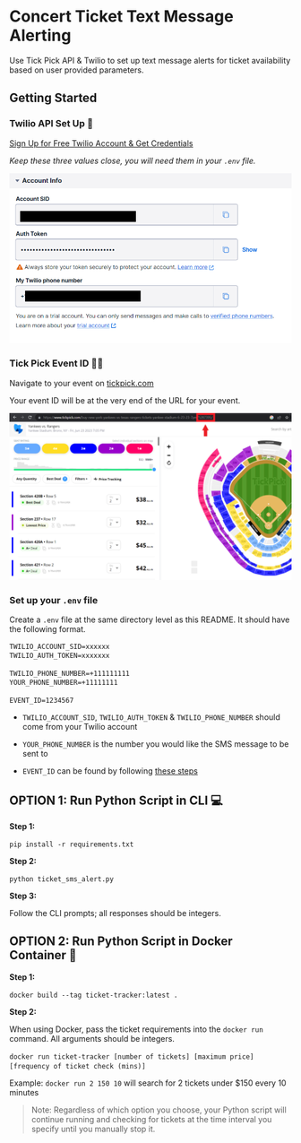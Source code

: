# Concert Ticket Text Message Alerting

Use Tick Pick API &amp; Twilio to set up text message alerts for ticket availability based on user provided parameters.

## Getting Started

### Twilio API Set Up 📱 

[Sign Up for Free Twilio Account & Get Credentials](https://www.twilio.com/docs/usage/tutorials/how-to-use-your-free-trial-account)

_Keep these three values close, you will need them in your `.env` file._

![twilio_creds.png](artifacts/twilio_creds.png)

### Tick Pick Event ID 🎵🏈

Navigate to your event on [tickpick.com](https://www.tickpick.com)

Your event ID will be at the very end of the URL for your event.

![img.png](artifacts/tick_pick_id.png)

### Set up your `.env` file

Create a `.env` file at the same directory level as this README. It should have the following format.

```
TWILIO_ACCOUNT_SID=xxxxxx
TWILIO_AUTH_TOKEN=xxxxxxx

TWILIO_PHONE_NUMBER=+111111111
YOUR_PHONE_NUMBER=+11111111

EVENT_ID=1234567
```

- `TWILIO_ACCOUNT_SID`, `TWILIO_AUTH_TOKEN` & `TWILIO_PHONE_NUMBER` should come from your Twilio account

- `YOUR_PHONE_NUMBER` is the number you would like the SMS message to be sent to

- `EVENT_ID` can be found by following [these steps](#tick-pick-event-id-)

## OPTION 1: Run Python Script in CLI 💻

**Step 1:**

`pip install -r requirements.txt`

**Step 2:**

`python ticket_sms_alert.py`

**Step 3:**

Follow the CLI prompts; all responses should be integers.


## OPTION 2: Run Python Script in Docker Container 🐳 

**Step 1:**

`docker build --tag ticket-tracker:latest .`

**Step 2:**

When using Docker, pass the ticket requirements into the `docker run` command. All arguments should be integers.

`docker run ticket-tracker [number of tickets] [maximum price] [frequency of ticket check (mins)]`

Example: `docker run 2 150 10` will search for 2 tickets under $150 every 10 minutes

>Note: Regardless of which option you choose, your Python script will continue running and checking for tickets at the time interval you specify until you manually stop it.
